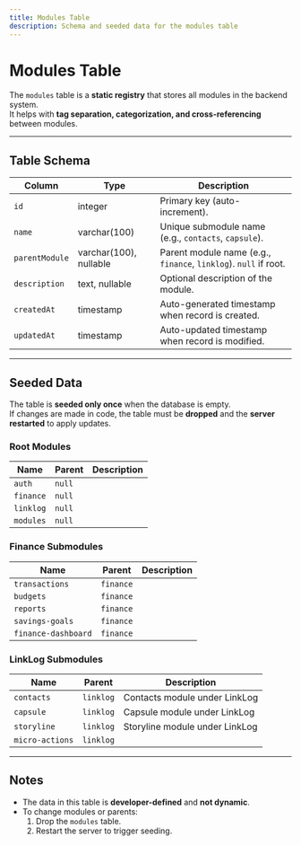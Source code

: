 ```yaml
---
title: Modules Table
description: Schema and seeded data for the modules table
---
```


# Modules Table

The `modules` table is a **static registry** that stores all modules in the backend system.  
It helps with **tag separation, categorization, and cross-referencing** between modules.

---

## Table Schema

| Column         | Type                   | Description                                                      |
| -------------- | ---------------------- | ---------------------------------------------------------------- |
| `id`           | integer                | Primary key (auto-increment).                                    |
| `name`         | varchar(100)           | Unique submodule name (e.g., `contacts`, `capsule`).             |
| `parentModule` | varchar(100), nullable | Parent module name (e.g., `finance`, `linklog`). `null` if root. |
| `description`  | text, nullable         | Optional description of the module.                              |
| `createdAt`    | timestamp              | Auto-generated timestamp when record is created.                 |
| `updatedAt`    | timestamp              | Auto-updated timestamp when record is modified.                  |

---

## Seeded Data

The table is **seeded only once** when the database is empty.  
If changes are made in code, the table must be **dropped** and the **server restarted** to apply updates.

### Root Modules

| Name      | Parent | Description |
| --------- | ------ | ----------- |
| `auth`    | `null` |             |
| `finance` | `null` |             |
| `linklog` | `null` |             |
| `modules` | `null` |             |

### Finance Submodules

| Name                | Parent    | Description |
| ------------------- | --------- | ----------- |
| `transactions`      | `finance` |             |
| `budgets`           | `finance` |             |
| `reports`           | `finance` |             |
| `savings-goals`     | `finance` |             |
| `finance-dashboard` | `finance` |             |

### LinkLog Submodules

| Name            | Parent    | Description                    |
| --------------- | --------- | ------------------------------ |
| `contacts`      | `linklog` | Contacts module under LinkLog  |
| `capsule`       | `linklog` | Capsule module under LinkLog   |
| `storyline`     | `linklog` | Storyline module under LinkLog |
| `micro-actions` | `linklog` |                                |

---

## Notes

- The data in this table is **developer-defined** and **not dynamic**.
- To change modules or parents:
  1. Drop the `modules` table.
  2. Restart the server to trigger seeding.

